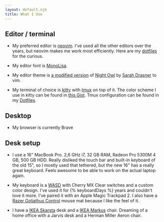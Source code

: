 ```yaml
---
layout: default.njk
title: What I Use
---
```


<div class="markdown">

## Editor / terminal

- My preferred editor is [neovim](https://neovim.io/). I've used all the other
  editors over the years, but neovim makes me work most efficiently. Here
  are my [dotfiles](https://rlaur.in/dotfiles) for the curious.

- My editor font is [MonoLisa](http://monolisa.dev/).

- My editor theme is [a modified version](https://github.com/believer/night-owl) of [Night Owl](https://github.com/haishanh/night-owl.vim) by [Sarah Drasner](https://sarahdrasnerdesign.com/) to vim.

- My terminal of choice is [kitty](https://github.com/kovidgoyal/kitty) with
  [tmux](https://github.com/tmux/tmux) on top of it. The color scheme I use in kitty can be found in [this Gist](https://gist.github.com/believer/386b977c3363e73073d4d14848dc1af7). Tmux configuration can be found in my [Dotfiles](https://github.com/believer/dotfiles/blob/master/.tmux.conf).

## Desktop

- My browser is currently Brave

## Desk setup

- I use a 16" MacBook Pro. 2,6 GHz i7, 32 GB RAM, Radeon Pro 5300M 4 GB, 500 GB HDD. Really disliked the touch bar and built-in keyboard of the old 15", so I mostly used that tethered, but the new 16" has a really great keyboard. Feels awesome to be able to work on the actual laptop again.

- My keyboard is a [WASD](http://www.wasdkeyboards.com/index.php/) with Cherry
  MX Clear switches and a custom color design. I've used it for {% keyboardDays %}
  years and couldn't love it more. I've paired it with an Apple Magic Trackpad 2. I also have a [Razer Goliathus Control](https://www.razer.com/eu-en/gaming-mouse-mats/razer-goliathus-control) mouse mat because I like the feel of it.

- I have a [IKEA Skarsta](https://www.ikea.com/se/sv/p/skarsta-skrivbord-sitt-sta-vit-s59324818/) desk and a [IKEA Markus](https://www.ikea.com/se/sv/p/markus-kontorsstol-vissle-moerkgra-70261150/) chair. Dreaming of a home office with a Jarvis desk and a Herman Miller Aeron chair.
</div>
